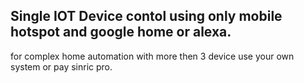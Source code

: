 ## Single IOT Device contol using only mobile hotspot and google home or alexa.
for complex home automation with more then 3 device use your own system or pay sinric pro.
